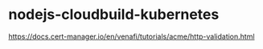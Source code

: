 # nodejs-cloudbuild-kubernetes

https://docs.cert-manager.io/en/venafi/tutorials/acme/http-validation.html
